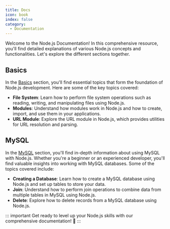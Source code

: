 ```yaml
---
title: Docs
icon: book
index: false
category:
  - Documentation
---
```


Welcome to the Node.js Documentation! In this comprehensive resource, you'll find detailed explanations of various Node.js concepts and functionalities. Let's explore the different sections together.

## Basics

In the [Basics](/docs/basics/) section, you'll find essential topics that form the foundation of Node.js development. Here are some of the key topics covered:

- **File System**: Learn how to perform file system operations such as reading, writing, and manipulating files using Node.js.
- **Modules**: Understand how modules work in Node.js and how to create, import, and use them in your applications.
- **URL Module**: Explore the URL module in Node.js, which provides utilities for URL resolution and parsing.

## MySQL

In the [MySQL](/docs/mysql/) section, you'll find in-depth information about using MySQL with Node.js. Whether you're a beginner or an experienced developer, you'll find valuable insights into working with MySQL databases. Some of the topics covered include:

- **Creating a Database**: Learn how to create a MySQL database using Node.js and set up tables to store your data.
- **Join**: Understand how to perform join operations to combine data from multiple tables in MySQL using Node.js.
- **Delete**: Explore how to delete records from a MySQL database using Node.js.

::: important Get ready to level up your Node.js skills with our comprehensive documentation! 🚀
:::
